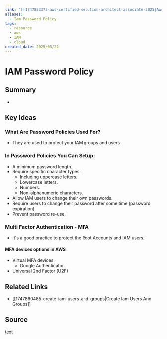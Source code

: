 ```yaml
---
link: "[[1747853373-aws-certified-solution-architect-associate-2025|Aws Certified Solution Architect Associate 2025]]"
aliases:
  - Iam Password Policy
tags:
  - resource
  - aws
  - IAM
  - cloud
created_date: 2025/05/22
---
```

# IAM Password Policy
## Summary
- 
## Key Ideas
### What Are Password Policies Used For?
- They are used to protect your IAM groups and users
### In Password Policies You Can Setup:
- A minimum password length.
- Require specific character types:
	- Including uppercase letters.
	- Lowercase letters.
	- Numbers.
	- Non-alphanumeric characters.
- Allow IAM users to change their own passwords.
- Require users to change their password after some time (password expiration).
- Prevent password re-use.
### Multi Factor Authentication - MFA
- It's a good practice to protect the Root Accounts and IAM users.
#### MFA devices options in AWS
- Virtual MFA devices:
	- Google Authenticator.
- Universal 2nd Factor (U2F) 
## Related Links
- [[1747860485-create-iam-users-and-groups|Create Iam Users And Groups]]
## Source
[text](url) 
